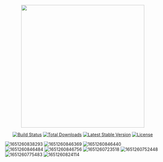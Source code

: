 <p align="center"><a href="https://laravel.com" target="_blank"><img src="https://raw.githubusercontent.com/laravel/art/master/logo-lockup/5%20SVG/2%20CMYK/1%20Full%20Color/laravel-logolockup-cmyk-red.svg" width="400"></a></p>

<p align="center">
<a href="https://travis-ci.org/laravel/framework"><img src="https://travis-ci.org/laravel/framework.svg" alt="Build Status"></a>
<a href="https://packagist.org/packages/laravel/framework"><img src="https://img.shields.io/packagist/dt/laravel/framework" alt="Total Downloads"></a>
<a href="https://packagist.org/packages/laravel/framework"><img src="https://img.shields.io/packagist/v/laravel/framework" alt="Latest Stable Version"></a>
<a href="https://packagist.org/packages/laravel/framework"><img src="https://img.shields.io/packagist/l/laravel/framework" alt="License"></a>
</p>

![1651260838293](https://user-images.githubusercontent.com/91283165/200338259-6cf92ee4-5ce2-4e18-ab06-7dc1139377b6.jpg)
![1651260846369](https://user-images.githubusercontent.com/91283165/200338263-a4c23acd-ae54-448d-85c8-109028b1f764.jpg)
![1651260846440](https://user-images.githubusercontent.com/91283165/200338267-b3e381a5-d53b-4b2b-944b-9efe4b65ad98.jpg)
![1651260846484](https://user-images.githubusercontent.com/91283165/200338269-122aefb2-950b-4391-ba4b-1ef5e26268b0.jpg)
![1651260846756](https://user-images.githubusercontent.com/91283165/200338272-6e8de4a7-396a-4931-9ae6-61ee385a7b82.jpg)
![1651260723518](https://user-images.githubusercontent.com/91283165/200338273-d42fd332-2a3e-40a1-8dd5-8dc0b3321161.jpg)
![1651260752448](https://user-images.githubusercontent.com/91283165/200338274-79ba98e2-e9d5-49c6-b61b-94b882d98be9.jpg)
![1651260775483](https://user-images.githubusercontent.com/91283165/200338275-7f033082-6956-460c-9933-b0b007f06f3c.jpg)
![1651260824114](https://user-images.githubusercontent.com/91283165/200338276-d923ae1b-22d6-4e66-907a-62ae74051173.jpg)
